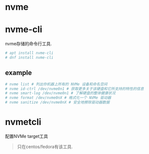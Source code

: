 # nvme

# nvme-cli
nvme存储的命令行工具.

```bash
# apt install nvme-cli
# dnf install nvme-cli
```

## example
```bash
# nvme list # 列出你机器上所有的 NVMe 设备和命名空间
# nvme id-ctrl /dev/nvme0n1 # 获取更多关于该硬盘和它所支持的特性的信息
# nvme smart-log /dev/nvme0n1 # 了解硬盘的整体健康状况
# nvme format /dev/nvme0nX # 格式化一个 NVMe 驱动器
# nvme sanitize /dev/nvme0nX # 安全地擦除驱动器数据
```

# nvmetcli
配置NVMe target工具

> 只在centos/fedora有该工具.